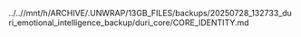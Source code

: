 ../..//mnt/h/ARCHIVE/.UNWRAP/13GB_FILES/backups/20250728_132733_duri_emotional_intelligence_backup/duri_core/CORE_IDENTITY.md